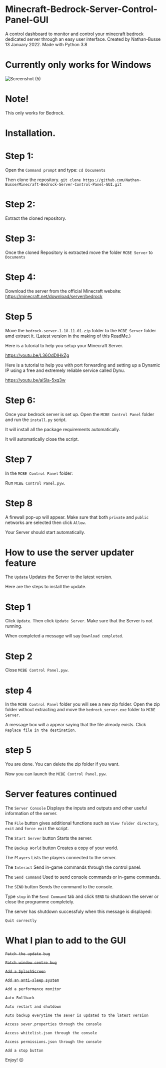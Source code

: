 # Minecraft-Bedrock-Server-Control-Panel-GUI

A control dashboard to monitor and control your minecraft bedrock dedicated server through an easy user interface.  Created by Nathan-Busse  13 January 2022.  Made with Python 3.8

# Currently only works for Windows


![Screenshot (5)](https://user-images.githubusercontent.com/82398683/153929326-7b7d4485-2623-4391-a653-917027dc03e5.png)


# Note!

This only works for Bedrock.

# Installation.


# Step 1:
Open the ```Command prompt``` and type:
```cd Documents```

 Then clone the repository.
``` git clone https://github.com/Nathan-Busse/Minecraft-Bedrock-Server-Control-Panel-GUI.git ```

 # Step 2:
 
 Extract the cloned repository.
 
 # Step 3:
 
 Once the cloned Repository is extracted move the folder ```MCBE Server``` to ```Documents```


# Step 4:

Download the server from the official Minecraft website: https://minecraft.net/download/server/bedrock

# Step 5

Move the ```bedrock-server-1.18.11.01.zip``` folder to the ```MCBE Server``` folder amd extract it. (Latest version in the making of this ReadMe.)

Here is a tutorial to help you setup your Minecraft Server.

https://youtu.be/L36OdDIHkZg

Here is a tutorial to help you with port forwarding and setting up a Dynamic IP using a free and extremely reliable service called Dynu.

https://youtu.be/aiSla-5xq3w

# Step 6:

Once your bedrock server is set up. Open the ```MCBE Control Panel``` folder and run the ```install.py``` script.

It will install all the package requirements automatically.

It will automatically close the script.

# Step 7
In the ```MCBE Control Panel``` folder:

Run ```MCBE Control Panel.pyw```.

# Step 8
A firewall pop-up will appear.
Make sure that both ```private``` and ```public``` networks are selected then click ```Allow```.

Your Server should start automatically.

# How to use the server updater feature

The ```Update``` Updates the Server to the latest version. 

Here are the steps to install the update.

# Step 1

Click ```Update```. Then click ```Update Server```. Make sure that the Server is not running.

When completed a message will say ```Download completed```.

# Step 2

Close ```MCBE Control Panel.pyw```.

# step 4

In the ```MCBE Control Panel``` folder you will see a new zip folder.
Open the zip folder without extracting and move the ```bedrock_server.exe``` folder to ```MCBE Server```.

A message box will a appear saying that the file already exists.
Click ```Replace file in the destination```.

# step 5 

You are done. 
You can delete the zip folder if you want.

Now you can launch the ```MCBE Control Panel.pyw```. 


# Server features continued

The ```Server Console``` Displays the inputs and outputs and other useful information of the server. 

The ```File``` button gives additional functions such as ```View folder directory```,  ```exit``` and ```force exit``` the script.


The ```Start Server``` button Starts the server.

The ```Backup World``` button Creates a copy of your world.

The ```Players``` Lists the players connected to the server.

The ```Interact``` Send in-game commands through the control panel.

The ```Send Command``` Used to send console commands or in-game commands.

The ```SEND``` button Sends the command to the console.

Type ```stop``` in the ```Send Command``` tab and click ```SEND``` to shutdown the server or close the programme completely.

The server has shutdown successfuly when this message is displayed:

```
Quit correctly

```
# What I plan to add to the GUI

~~```Patch the update bug```~~

~~```Patch window centre bug```~~

~~```Add a SplashScreen```~~

~~```Add an anti-sleep system```~~

```Add a performance monitor```

```Auto Rollback```

```Auto restart and shutdown```

```Auto backup everytime the sever is updated to the latest version```

```Access sever.properties through the console```

```Access whitelist.json through the console```

```Access permissions.json through the console```

```Add a stop button```


Enjoy! 😉

